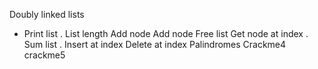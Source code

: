 Doubly linked lists
- Print list
. List length
 Add node
 Add node
 Free list
Get node at index
. Sum list
. Insert at index
 Delete at index
Palindromes
 Crackme4
crackme5
